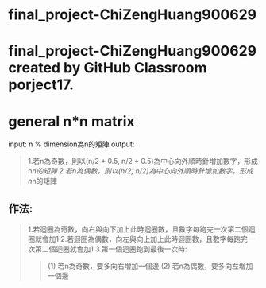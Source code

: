 # final_project-ChiZengHuang900629
final_project-ChiZengHuang900629 created by GitHub Classroom
porject17.
==========

# general n*n matrix

input: n % dimension為n的矩陣
output: 
>1.若n為奇數，則以(n/2 + 0.5, n/2 + 0.5)為中心向外順時針增加數字，形成n*n的矩陣
>2.若n為偶數，則以(n/2, n/2)為中心向外順時針增加數字，形成n*n的矩陣

## 作法:
>1.若迴圈為奇數，向右與向下加上此時迴圈數，且數字每跑完一次第二個迴圈就會加1
>2.若迴圈為偶數，向左與向上加上此時迴圈數，且數字每跑完一次第二個迴圈就會加1
>3.第一個迴圈跑到最後一次時:
>>(1) 若n為奇數，要多向右增加一個邊
>>(2) 若n為偶數，要多向左增加一個邊
